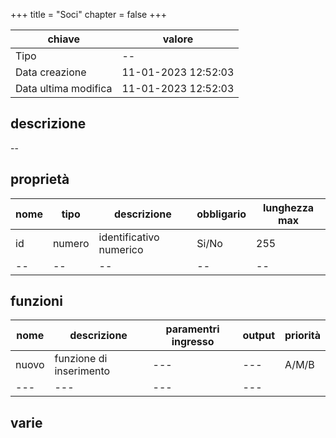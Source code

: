 +++
title = "Soci"
chapter = false
+++

| chiave               | valore              |
| -------------------- | ------------------- |
| Tipo                 | --                  |
| Data creazione       | 11-01-2023 12:52:03 |
| Data ultima modifica | 11-01-2023 12:52:03 |

## descrizione
--

## proprietà

| nome | tipo   | descrizione             | obbligario | lunghezza max |
| ---- | ------ | ----------------------- | ---------- | ------------- |
| id   | numero | identificativo numerico | Si/No      | 255           |
| --   | --     | --                      | --         | --            |

## funzioni

| nome  | descrizione             | paramentri ingresso | output | priorità |
| ----- | ----------------------- | ------------------- | ------ | -------- |
| nuovo | funzione di inserimento | ---                 | ---    | A/M/B    | 
| ---   | ---                     | ---                 | ---    |          |

## varie

